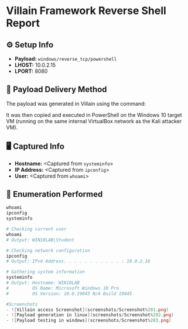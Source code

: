 # Villain Framework Reverse Shell Report

## ⚙️ Setup Info
- **Payload:** `windows/reverse_tcp/powershell`
- **LHOST:** 10.0.2.15
- **LPORT:** 8080

## 🔁 Payload Delivery Method
The payload was generated in Villain using the command:


It was then copied and executed in PowerShell on the Windows 10 target VM (running on the same internal VirtualBox network as the Kali attacker VM).

## 🖥️ Captured Info
- **Hostname:** <Captured from `systeminfo`>
- **IP Address:** <Captured from `ipconfig`>
- **User:** <Captured from `whoami`>

## 🔎 Enumeration Performed
```powershell
whoami
ipconfig
systeminfo

# Checking current user
whoami
# Output: WIN10LAB\Student

# Checking network configuration
ipconfig
# Output: IPv4 Address. . . . . . . . . . . : 10.0.2.16

# Gathering system information
systeminfo
# Output: Hostname: WIN10LAB
#         OS Name: Microsoft Windows 10 Pro
#         OS Version: 10.0.19045 N/A Build 19045

#Screenshots
- ![Villain access Screenshot](screenshots/Screenshot%201.png)
- ![Payload generation in linux](screenshots/Screenshot%202.png)
- ![Payload testing in windows](screenshots/Screenshot%203.png)


